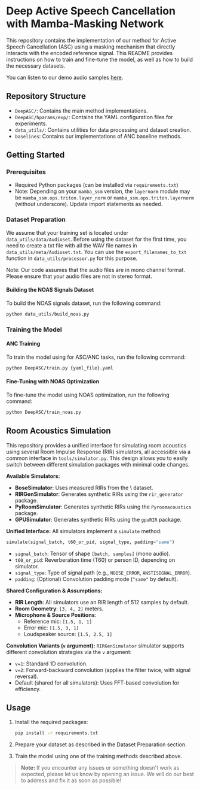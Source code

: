 # Deep Active Speech Cancellation with Mamba-Masking Network

This repository contains the implementation of our method for Active Speech Cancellation (ASC) using a masking mechanism that directly interacts with the encoded reference signal. This README provides instructions on how to train and fine-tune the model, as well as how to build the necessary datasets.

You can listen to our demo audio samples [here](https://mishalydev.github.io/DeepASC-Demo/).

## Repository Structure

- `DeepASC/`: Contains the main method implementations.
- `DeepASC/hparams/exp/`: Contains the YAML configuration files for experiments.
- `data_utils/`: Contains utilities for data processing and dataset creation.
- `baselines`: Contains our implementations of ANC baseline methods.

## Getting Started

### Prerequisites
- Required Python packages (can be installed via `requirements.txt`)
- Note: Depending on your `mamba_ssm` version, the `layernorm` module may be `mamba_ssm.ops.triton.layer_norm` or `mamba_ssm.ops.triton.layernorm` (without underscore). Update import statements as needed.

### Dataset Preparation
We assume that your training set is located under `data_utils/data/Audioset`. Before using the dataset for the first time, you need to create a txt file with all the WAV file names in `data_utils/meta/Audioset.txt`. You can use the `export_filenames_to_txt` function in `data_utils/processor.py` for this purpose.

Note: Our code assumes that the audio files are in mono channel format. Please ensure that your audio files are not in stereo format.

#### Building the NOAS Signals Dataset

To build the NOAS signals dataset, run the following command:

```bash
python data_utils/build_noas.py
```

### Training the Model

#### ANC Training

To train the model using for ASC/ANC tasks, run the following command:

```bash
python DeepASC/train.py {yaml_file}.yaml
```

#### Fine-Tuning with NOAS Optimization

To fine-tune the model using NOAS optimization, run the following command:

```bash
python DeepASC/train_noas.py
```

## Room Acoustics Simulation

This repository provides a unified interface for simulating room acoustics using several Room Impulse Response (RIR) simulators, all accessible via a common interface in `tools/simulator.py`. This design allows you to easily switch between different simulation packages with minimal code changes.

**Available Simulators:**
- **BoseSimulator**: Uses measured RIRs from the \ dataset.
- **RIRGenSimulator**: Generates synthetic RIRs using the `rir_generator` package.
- **PyRoomSimulator**: Generates synthetic RIRs using the `Pyroomacoustics` package.
- **GPUSimulator**: Generates synthetic RIRs using the `gpuRIR` package.

**Unified Interface:**
All simulators implement a `simulate` method:
```python
simulate(signal_batch, t60_or_pid, signal_type, padding="same")
```
- `signal_batch`: Tensor of shape `[batch, samples]` (mono audio).
- `t60_or_pid`: Reverberation time (T60) or person ID, depending on simulator.
- `signal_type`: Type of signal path (e.g., `NOISE_ERROR`, `ANSTISIGNAL_ERROR`).
- `padding`: (Optional) Convolution padding mode (`"same"` by default).

**Shared Configuration & Assumptions:**
- **RIR Length**: All simulators use an RIR length of 512 samples by default.
- **Room Geometry**: `[3, 4, 2]` meters.
- **Microphone & Source Positions**:
    - Reference mic: `[1.5, 1, 1]`
    - Error mic: `[1.5, 3, 1]`
    - Loudspeaker source: `[1.5, 2.5, 1]`

**Convolution Variants (`v` argument):**
`RIRGenSimulator` simulator supports different convolution strategies via the `v` argument:
- `v=1`: Standard 1D convolution.
- `v=2`: Forward-backward convolution (applies the filter twice, with signal reversal).
- Default (shared for all simulators): Uses FFT-based convolution for efficiency.


## Usage

1. Install the required packages:
    ```bash
    pip install -r requirements.txt
    ```

2. Prepare your dataset as described in the Dataset Preparation section.

3. Train the model using one of the training methods described above.


> **Note:** If you encounter any issues or something doesn't work as expected, please let us know by opening an issue. We will do our best to address and fix it as soon as possible!